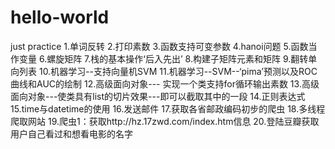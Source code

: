 # hello-world
just practice
1.单词反转
2.打印素数
3.函数支持可变参数
4.hanoi问题
5.函数当作变量
6.螺旋矩阵
7.栈的基本操作‘后入先出’
8.构建子矩阵元素和矩阵
9.翻转单向列表
10.机器学习--支持向量机SVM
11.机器学习--SVM--‘pima’预测以及ROC曲线和AUC的绘制
12.高级面向对象--- 实现一个类支持for循环输出素数
13.高级面向对象---使类具有list的切片效果---即可以截取其中的一段
14.正则表达式
15.time与datetime的使用
16.发送邮件
17.获取各省邮政编码初步的爬虫
18.多线程爬取网站
19.爬虫1：获取http://hz.17zwd.com/index.htm信息
20.登陆豆瓣获取用户自己看过和想看电影的名字
